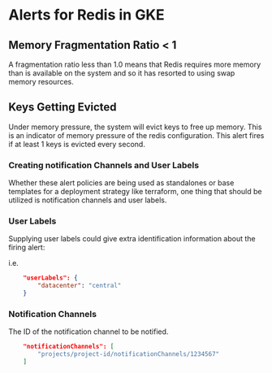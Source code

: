 # Alerts for Redis in GKE

## Memory Fragmentation Ratio < 1

A fragmentation ratio less than 1.0 means that Redis requires more memory than is available on the system and so it has resorted to using swap memory resources.

## Keys Getting Evicted

Under memory pressure, the system will evict keys to free up memory. This is an indicator of memory pressure of the redis configuration. This alert fires if at least 1 keys is evicted every second.

### Creating notification Channels and User Labels

Whether these alert policies are being used as standalones or base templates for a deployment strategy like terraform, one thing that should be utilized is notification channels and user labels.

### User Labels

Supplying user labels could give extra identification information about the firing alert:

i.e.

```json
    "userLabels": {
        "datacenter": "central"
    }
```

### Notification Channels

The ID of the notification channel to be notified.

```json
    "notificationChannels": [
        "projects/project-id/notificationChannels/1234567"
    ]
```
